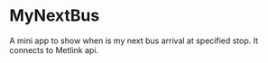 # MyNextBus

A mini app to show when is my next bus arrival at specified stop. It connects to Metlink api.
